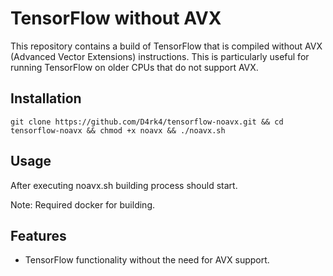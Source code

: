 # TensorFlow without AVX

This repository contains a build of TensorFlow that is compiled without AVX (Advanced Vector Extensions) instructions. This is particularly useful for running TensorFlow on older CPUs that do not support AVX.

## Installation

```git clone https://github.com/D4rk4/tensorflow-noavx.git && cd tensorflow-noavx && chmod +x noavx && ./noavx.sh```

## Usage

After executing noavx.sh building process should start.

Note: Required docker for building.

## Features

- TensorFlow functionality without the need for AVX support.

